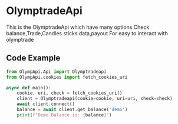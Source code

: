 # OlymptradeApi
This is the OlymptradeApi which have many options Check balance,Trade,Candles sticks data,payout For easy to interact with olymptrade



## Code Example

```python
from OlympApi.Api import Olymptradeapi
from OlympApi.cookies import fetch_cookies_uri

async def main():
    cookie, uri, check = fetch_cookies_uri()
    client = Olymptradeapi(cookie=cookie, uri=uri, check=check)
    await client.connect()
    balance = await client.get_balance('demo')
    print(f"Demo Balance is: {balance}")
